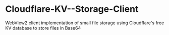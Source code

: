 # Cloudflare-KV--Storage-Client
WebView2 client implementation of small file storage using Cloudflare's free KV database to store files in Base64
